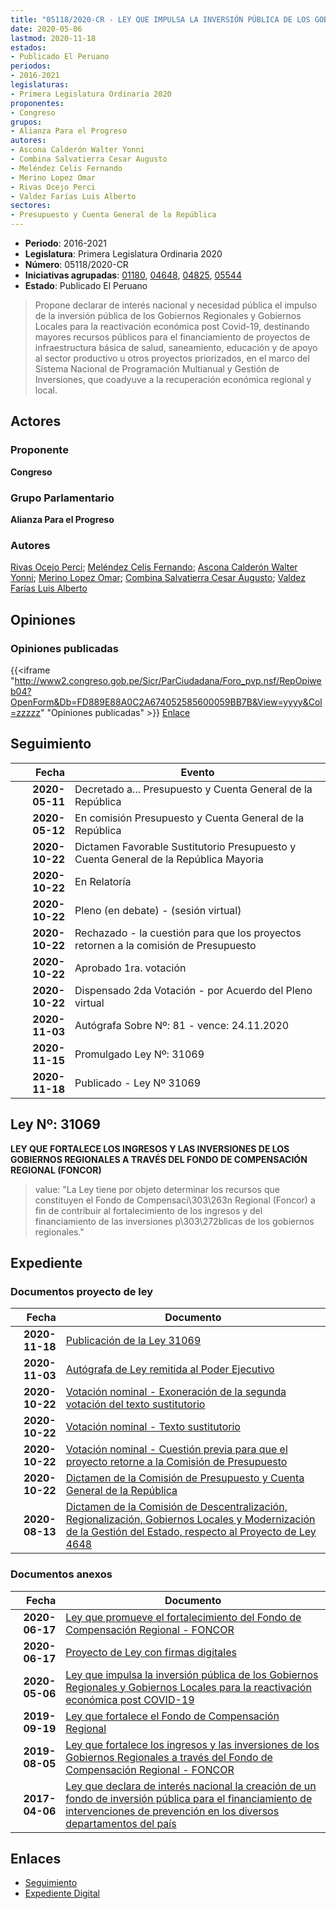 ```yaml
---
title: "05118/2020-CR - LEY QUE IMPULSA LA INVERSIÓN PÚBLICA DE LOS GOBIERNOS REGIONALES Y GOBIERNOS LOCALES PARA LA REACTIVACIÓN ECONÓMICA POST COVID-19"
date: 2020-05-06
lastmod: 2020-11-18
estados:
- Publicado El Peruano
periodos:
- 2016-2021
legislaturas:
- Primera Legislatura Ordinaria 2020
proponentes:
- Congreso
grupos:
- Alianza Para el Progreso
autores:
- Ascona Calderón Walter Yonni
- Combina Salvatierra Cesar Augusto
- Meléndez Celis Fernando
- Merino Lopez Omar
- Rivas Ocejo Perci
- Valdez Farías Luis Alberto
sectores:
- Presupuesto y Cuenta General de la República
---
```

- **Periodo**: 2016-2021
- **Legislatura**: Primera Legislatura Ordinaria 2020
- **Número**: 05118/2020-CR
- **Iniciativas agrupadas**: [01180](../../01100/01180), [04648](../../04600/04648), [04825](../../04800/04825), [05544](../../05500/05544)
- **Estado**: Publicado El Peruano

> Propone declarar de interés nacional y necesidad pública el impulso de la inversión pública de los Gobiernos Regionales y Gobiernos Locales para la reactivación económica post Covid-19, destinando mayores recursos públicos para el financiamiento de proyectos de infraestructura básica de salud, saneamiento, educación y de apoyo al sector productivo u otros proyectos priorizados, en el marco del Sistema Nacional de Programación Multianual y Gestión de Inversiones, que coadyuve a la recuperación económica regional y local.


## Actores

### Proponente

**Congreso**

### Grupo Parlamentario

**Alianza Para el Progreso**

### Autores

[Rivas Ocejo Perci](mailto:mailto:privas@congreso.gob.pe); [Meléndez Celis Fernando](mailto:mailto:fmelendez@congreso.gob.pe); [Ascona Calderón Walter Yonni](mailto:mailto:wascona@congreso.gob.pe); [Merino Lopez Omar](mailto:mailto:omerino@congreso.gob.pe); [Combina Salvatierra Cesar Augusto](mailto:mailto:ccombina@congreso.gob.pe); [Valdez Farías Luis Alberto](mailto:mailto:lvaldez@congreso.gob.pe)

## Opiniones

### Opiniones publicadas

{{<iframe "http://www2.congreso.gob.pe/Sicr/ParCiudadana/Foro_pvp.nsf/RepOpiweb04?OpenForm&Db=FD889E88A0C2A674052585600059BB7B&View=yyyy&Col=zzzzz" "Opiniones publicadas" >}}
[Enlace](http://www2.congreso.gob.pe/Sicr/ParCiudadana/Foro_pvp.nsf/RepOpiweb04?OpenForm&Db=FD889E88A0C2A674052585600059BB7B&View=yyyy&Col=zzzzz)


## Seguimiento

| Fecha | Evento |
|------:|--------|
| **2020-05-11** | Decretado a... Presupuesto y Cuenta General de la República |
| **2020-05-12** | En comisión Presupuesto y Cuenta General de la República |
| **2020-10-22** | Dictamen Favorable Sustitutorio Presupuesto y Cuenta General de la República Mayoria |
| **2020-10-22** | En Relatoría |
| **2020-10-22** | Pleno (en debate) - (sesión virtual) |
| **2020-10-22** | Rechazado - la cuestión para que los proyectos retornen a la comisión de Presupuesto |
| **2020-10-22** | Aprobado 1ra. votación |
| **2020-10-22** | Dispensado 2da Votación - por Acuerdo del Pleno virtual |
| **2020-11-03** | Autógrafa Sobre Nº: 81 - vence: 24.11.2020 |
| **2020-11-15** | Promulgado Ley Nº: 31069 |
| **2020-11-18** | Publicado - Ley Nº 31069 |

## Ley Nº: 31069

**LEY QUE FORTALECE LOS INGRESOS Y LAS INVERSIONES DE LOS GOBIERNOS REGIONALES A TRAVÉS DEL FONDO DE COMPENSACIÓN REGIONAL (FONCOR)**

> value: "La Ley tiene por objeto determinar los recursos que constituyen el Fondo de Compensaci\303\263n Regional (Foncor) a fin de contribuir al fortalecimiento de los ingresos y del financiamiento de las inversiones p\303\272blicas de los gobiernos regionales."


## Expediente

### Documentos proyecto de ley

| Fecha | Documento |
|------:|-----------|
| **2020-11-18** | [Publicación de la Ley 31069](http://www.leyes.congreso.gob.pe/Documentos/2016_2021/ADLP/Normas_Legales/31069-LEY.pdf) |
| **2020-11-03** | [Autógrafa de Ley remitida al Poder Ejecutivo](http://www.leyes.congreso.gob.pe/Documentos/2016_2021/Autografas/Ley_y_de_Resolucion_Legislativa/AU0118020201103.pdf) |
| **2020-10-22** | [Votación nominal - Exoneración de la segunda votación del texto sustitutorio](http://www.leyes.congreso.gob.pe/Documentos/2016_2021/Asistencia_y_Votacion/Proyectos_de_Ley/Votacion_Nominal/VNESVTS01180-20201022.pdf) |
| **2020-10-22** | [Votación nominal - Texto sustitutorio](http://www.leyes.congreso.gob.pe/Documentos/2016_2021/Asistencia_y_Votacion/Proyectos_de_Ley/Votacion_Nominal/VNTS01180-20201022.pdf) |
| **2020-10-22** | [Votación nominal - Cuestión previa para que el proyecto retorne a la Comisión de Presupuesto](http://www.leyes.congreso.gob.pe/Documentos/2016_2021/Asistencia_y_Votacion/Proyectos_de_Ley/Votacion_Nominal/VNCP01180-20201022.pdf) |
| **2020-10-22** | [Dictamen de la Comisión de Presupuesto y Cuenta General de la República](https://leyes.congreso.gob.pe/Documentos/2016_2021/Dictamenes/Proyectos_de_Ley/01180DC17MAY-20201022.pdf) |
| **2020-08-13** | [Dictamen de la Comisión de Descentralización, Regionalización, Gobiernos Locales y Modernización de la Gestión del Estado, respecto al Proyecto de Ley 4648](http://www.leyes.congreso.gob.pe/Documentos/2016_2021/Dictamenes/Proyectos_de_Ley/04648DC08MAY20200813.pdf) |

### Documentos anexos

| Fecha | Documento |
|------:|-----------|
| **2020-06-17** | [Ley que promueve el fortalecimiento del Fondo de Compensación Regional - FONCOR](http://www.leyes.congreso.gob.pe/Documentos/2016_2021/Proyectos_de_Ley_y_de_Resoluciones_Legislativas/PL05544_20200617.pdf) |
| **2020-06-17** | [Proyecto de Ley con firmas digitales](http://www.leyes.congreso.gob.pe/Documentos/2016_2021/Proyectos_de_Ley_y_de_Resoluciones_Legislativas/Proyectos_Firmas_digitales/PL05544.pdf) |
| **2020-05-06** | [Ley que impulsa la inversión pública de los Gobiernos Regionales y Gobiernos Locales para la reactivación económica post COVID-19](http://www.leyes.congreso.gob.pe/Documentos/2016_2021/Proyectos_de_Ley_y_de_Resoluciones_Legislativas/PL05118_20200506.pdf) |
| **2019-09-19** | [Ley que fortalece el Fondo de Compensación Regional](http://www.leyes.congreso.gob.pe/Documentos/2016_2021/Proyectos_de_Ley_y_de_Resoluciones_Legislativas/PL04825_20190919.pdf) |
| **2019-08-05** | [Ley que fortalece los ingresos y las inversiones de los Gobiernos Regionales a través del Fondo de Compensación Regional - FONCOR](http://www.leyes.congreso.gob.pe/Documentos/2016_2021/Proyectos_de_Ley_y_de_Resoluciones_Legislativas/PL0464820190805..pdf) |
| **2017-04-06** | [Ley que declara de interés nacional la creación de un fondo de inversión pública para el financiamiento de intervenciones de prevención en los diversos departamentos del país](http://www.leyes.congreso.gob.pe/Documentos/2016_2021/Proyectos_de_Ley_y_de_Resoluciones_Legislativas/PL0117020170405.pdf) |

## Enlaces

- [Seguimiento](http://www2.congreso.gob.pe/Sicr/TraDocEstProc/CLProLey2016.nsf/f7fff46988ca05b1052578e100829cc7/344067641bbf709e05258560006331ec?OpenDocument)
- [Expediente Digital](http://www2.congreso.gob.pe/Sicr/TraDocEstProc/Expvirt_2011.nsf/visbusqptramdoc1621/05118?opendocument)

